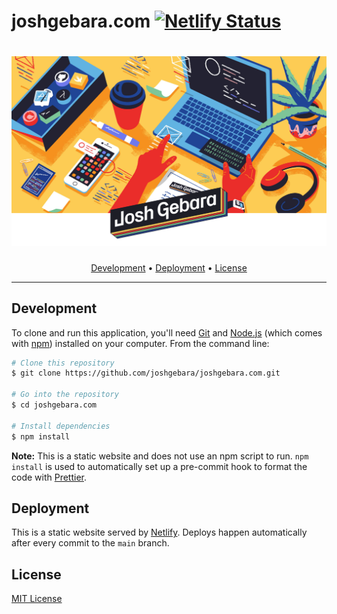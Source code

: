 # joshgebara.com [![Netlify Status](https://api.netlify.com/api/v1/badges/9ca44667-87d0-46d2-bce6-ce71edbd181b/deploy-status)](https://app.netlify.com/sites/eager-panini-82c9c6/deploys)

<h1 align="center">
  <img src="./assets/img/backgroundWithLogo.png" alt="Josh Gebara" width="1000">
</h1>

<p align="center">
  <a href="#development">Development</a> •
  <a href="#deployment">Deployment</a> •
  <a href="#license">License</a>
</p>

---

## Development

To clone and run this application, you'll need [Git](https://git-scm.com) and [Node.js](https://nodejs.org/en/download/) (which comes with [npm](http://npmjs.com)) installed on your computer. From the command line:

```bash
# Clone this repository
$ git clone https://github.com/joshgebara/joshgebara.com.git

# Go into the repository
$ cd joshgebara.com

# Install dependencies
$ npm install
```

**Note:** This is a static website and does not use an npm script to run. `npm install` is used to automatically set up a pre-commit hook to format the code with [Prettier](https://prettier.io/).

## Deployment

This is a static website served by [Netlify](https://www.netlify.com/). Deploys happen automatically after every commit to the `main` branch.

## License

[MIT License](./LICENSE)
